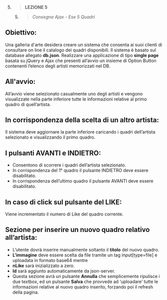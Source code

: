 5. > **LEZIONE 5**
     5. > *Consegna Ajax - Ese 5 Quadri*
     
## Obiettivo:
Una galleria d'arte desidera creare un sistema che consenta ai suoi clienti di consultare on line il catalogo dei quadri disponibili.
Il sistema è basato sul database allegato **db.json**. Realizzare una applicazione di tipo **single page** basata su jQuery e Ajax che presenti all’avvio un insieme di Option Button 
contenenti l’elenco degli artisti memorizzati nel DB.

## All'avvio:
All’avvio viene selezionato casualmente uno degli artisti e vengono visualizzate nella parte inferiore tutte le informazioni relative al primo quadro di quell’artista.

## In corrispondenza della scelta di un altro artista:
Il sistema deve aggiornare la parte inferiore caricando i quadri dell’artista selezionato e visualizzando il primo quadro.

## I pulsanti AVANTI e INDIETRO:
- Consentono di scorrere i quadri dell’artista selezionato.
- In corrispondenza del 1° quadro il pulsante INDIETRO deve essere disabilitato.
- In corrispondenza dell’ultimo quadro il pulsante AVANTI deve essere disabilitato.

## In caso di click sul pulsante del LIKE:
Viene incrementato il numero di Like del quadro corrente.

## Sezione per inserire un nuovo quadro relativo all’artista:
- L’utente dovrà inserire manualmente soltanto il **titolo** del nuovo quadro.
- **L’immagine** deve essere scelta da file tramite un tag input[type=file] e uploadata in formato base64 mentre
- **nLike** sarà inizializzato a zero.
- **Id** sarà aggiunto automaticamente da json-server.
- Questa sezione avrà un pulsante **Annulla** che semplicemente ripulisce i due textbox, ed un pulsante **Salva** che provvede ad ‘uploadare’ tutte le informazioni relative al nuovo
quadro inserito, forzando poi il refresh della pagina.
